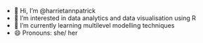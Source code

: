 - 👋 Hi, I’m @harrietannpatrick
- 👀 I’m interested in data analytics and data visualisation using R
- 🌱 I’m currently learning multilevel modelling techniques
- 😄 Pronouns: she/ her 

<!---
harrietannpatrick/harrietannpatrick is a ✨ special ✨ repository because its `README.md` (this file) appears on your GitHub profile.
You can click the Preview link to take a look at your changes.
--->
